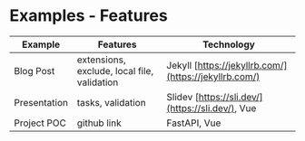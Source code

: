 # Examples - Features

<v-clicks>

| Example       | Features                                      | Technology                                      |
|---------------|-----------------------------------------------|-------------------------------------------------|
| Blog Post     | extensions, exclude, local file, validation   | Jekyll [https://jekyllrb.com/](https://jekyllrb.com/) |
| Presentation  | tasks, validation                             | Slidev [https://sli.dev/](https://sli.dev/), Vue |
| Project POC   | github link                                   | FastAPI, Vue                                    |

</v-clicks>